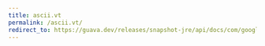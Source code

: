 ```yaml
---
title: ascii.vt
permalink: /ascii.vt/
redirect_to: https://guava.dev/releases/snapshot-jre/api/docs/com/google/common/base/Ascii.html#VT
---
```

